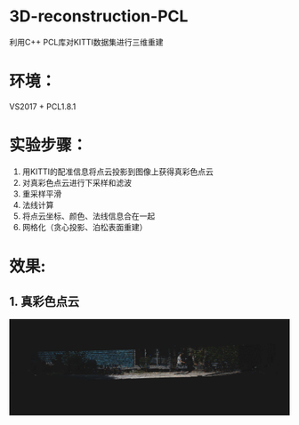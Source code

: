 # 3D-reconstruction-PCL
利用C++ PCL库对KITTI数据集进行三维重建

# 环境：
VS2017 + PCL1.8.1

# 实验步骤：
1. 用KITTI的配准信息将点云投影到图像上获得真彩色点云
2. 对真彩色点云进行下采样和滤波  
3. 重采样平滑 
4. 法线计算 
5. 将点云坐标、颜色、法线信息合在一起 
6. 网格化（贪心投影、泊松表面重建）


# 效果:
## 1. 真彩色点云
![image](./result/rgb_pc.png)